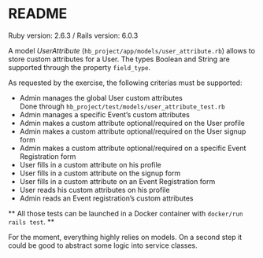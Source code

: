# README

Ruby version: 2.6.3 / Rails version: 6.0.3

A model *UserAttribute* (`hb_project/app/models/user_attribute.rb`) allows to store custom attributes for a User.
The types Boolean and String are supported through the property `field_type`.

As requested by the exercise, the following criterias must be supported:
* Admin manages the global User custom attributes  
  Done through `hb_project/test/models/user_attribute_test.rb`
* Admin manages a specific Event’s custom attributes
* Admin makes a custom attribute optional/required on the User profile
* Admin makes a custom attribute optional/required on the User signup form
* Admin makes a custom attribute optional/required on a specific Event Registration form
* User fills in a custom attribute on his profile
* User fills in a custom attribute on the signup form
* User fills in a custom attribute on an Event Registration form
* User reads his custom attributes on his profile
* Admin reads an Event registration’s custom attributes

** All those tests can be launched in a Docker container with `docker/run rails test`. ** 

For the moment, everything highly relies on models. On a second step it could be good to abstract some logic into service classes.